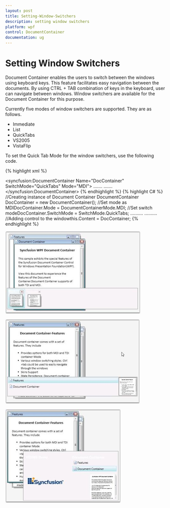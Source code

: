 ```yaml
---
layout: post
title: Setting-Window-Switchers
description: setting window switchers
platform: wpf
control: DocumentContainer
documentation: ug
---
```


# Setting Window Switchers

Document Container enables the users to switch between the windows using keyboard keys. This feature facilitates easy navigation between the documents. By using CTRL + TAB combination of keys in the keyboard, user can navigate between windows. Window switchers are available for the Document Container for this purpose.

Currently five modes of window switchers are supported. They are as follows.

* Immediate 
* List
* QuickTabs 
* VS2005 
* VistaFlip 

To set the Quick Tab Mode for the window switchers, use the following code.


{% highlight xml %}
<!-- Adding Document Container -->
<syncfusion:DocumentContainer Name="DocContainer" SwitchMode="QuickTabs" Mode="MDI">
  ….... 
  …....
  </syncfusion:DocumentContainer>
  {% endhighlight %}
{% highlight C# %}
//Creating instance of Document Container
DocumentContainer DocContainer = new DocumentContainer();
//Set mode as MDIDocContainer.Mode = DocumentContainerMode.MDI;
//Set switch modeDocContainer.SwitchMode = SwitchMode.QuickTabs;
  ….......
  ….......
  //Adding control to the windowthis.Content = DocContainer;
  {% endhighlight %}


![](Setting-Window-Switchers_images/Setting-Window-Switchers_img1.jpeg)





![](Setting-Window-Switchers_images/Setting-Window-Switchers_img2.jpeg)





![](Setting-Window-Switchers_images/Setting-Window-Switchers_img3.jpeg)



